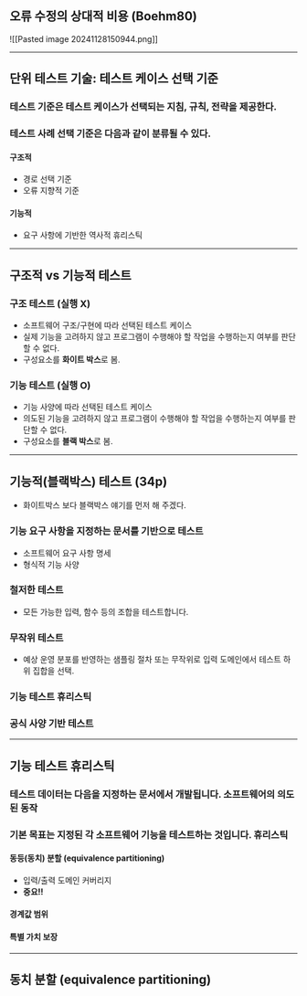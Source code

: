 ## 오류 수정의 상대적 비용 (Boehm80)

![[Pasted image 20241128150944.png]]

---
## 단위 테스트 기술: 테스트 케이스 선택 기준 
### 테스트 기준은 테스트 케이스가 선택되는 지침, 규칙, 전략을 제공한다. 
### 테스트 사례 선택 기준은 다음과 같이 분류될 수 있다. 
#### 구조적
- 경로 선택 기준
- 오류 지향적 기준
#### 기능적
- 요구 사항에 기반한 역사적 휴리스틱

---
## 구조적 vs 기능적 테스트 
### 구조 테스트 (실행 X)
- 소프트웨어 구조/구현에 따라 선택된 테스트 케이스 
- 실제 기능을 고려하지 않고 프로그램이 수행해야 할 작업을 수행하는지 여부를 판단할 수 없다. 
- 구성요소를 **화이트 박스**로 봄. 

### 기능 테스트 (실행 O)
- 기능 사양에 따라 선택된 테스트 케이스 
- 의도된 기능을 고려하지 않고 프로그램이 수행해야 할 작업을 수행하는지 여부를 판단할 수 없다. 
- 구성요소를 **블랙 박스**로 봄.

---
## 기능적(블랙박스) 테스트 (34p)
- 화이트박스 보다 블랙박스 얘기를 먼저 해 주겠다.
### 기능 요구 사항을 지정하는 문서를 기반으로 테스트 
- 소프트웨어 요구 사항 명세
- 형식적 기능 사양 
### 철저한 테스트 
- 모든 가능한 입력, 함수 등의 조합을 테스트합니다. 
### 무작위 테스트 
- 예상 운영 분포를 반영하는 샘플링 절차 또는 무작위로 입력 도메인에서 테스트 하위 집합을 선택. 
### 기능 테스트 휴리스틱 
### 공식 사양 기반 테스트

---
## 기능 테스트 휴리스틱 
### 테스트 데이터는 다음을 지정하는 문서에서 개발됩니다. 소프트웨어의 의도된 동작 
### 기본 목표는 지정된 각 소프트웨어 기능을 테스트하는 것입니다. 휴리스틱
#### 동등(동치) 분할 (equivalence partitioning)
- 입력/출력 도메인 커버리지 
- **중요!!**
#### 경계값 범위 
#### 특별 가치 보장

---
## 동치 분할 (equivalence partitioning)